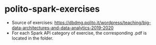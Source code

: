 # polito-spark-exercises

* Source of exercises: https://dbdmg.polito.it/wordpress/teaching/big-data-architectures-and-data-analytics-2019-2020
* For each Spark API category of exercise, the corresponding .pdf is located in the folder.  
